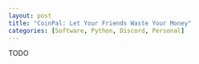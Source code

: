 ```yaml
---
layout: post
title: "CoinPal: Let Your Friends Waste Your Money"
categories: [Software, Python, Discord, Personal]
---
```


TODO